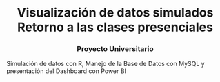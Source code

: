 <h1 align="center">Visualización de datos simulados Retorno a las clases presenciales</h1>
<h3 align="center">Proyecto Universitario</h3>

Simulación de datos con R, Manejo de la Base de Datos con MySQL y presentación del Dashboard con Power BI
